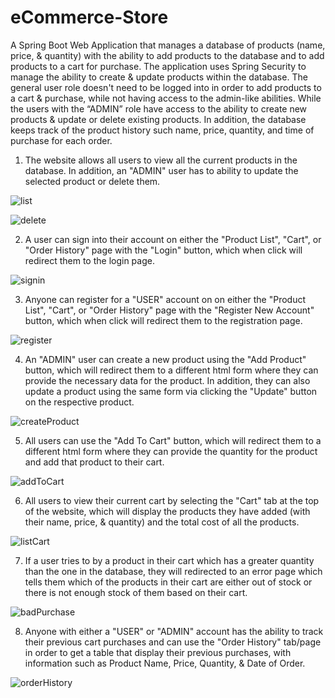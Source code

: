 # eCommerce-Store
A Spring Boot Web Application that manages a database of products (name, price, & quantity) with the ability to add products to the database and to add products to a cart for purchase. The application uses Spring Security to manage the ability to create & update products within the database. The general user role doesn't need to be logged into in order to add products to a cart & purchase, while not having access to the admin-like abilities. While the users with the “ADMIN” role have access to the ability to create new products & update or delete existing products. In addition, the database keeps track of the product history such name, price, quantity, and time of purchase for each order.

1. The website allows all users to view all the current products in the database. In addition, an "ADMIN" user has to ability to update the selected product or delete them.

![list](https://user-images.githubusercontent.com/31080342/169421403-36837f44-3f45-4c92-b588-d2021036b50c.png)

![delete](https://user-images.githubusercontent.com/31080342/169421411-126a96ed-9bee-4410-bfc3-a61b169f6beb.PNG)

2. A user can sign into their account on either the "Product List", "Cart", or "Order History" page with the "Login" button, which when click will redirect them to the login page.

![signin](https://user-images.githubusercontent.com/31080342/168954175-98f3c884-a853-4dad-8a07-84e3f2f410e3.PNG)

3. Anyone can register for a "USER" account on  on either the "Product List", "Cart", or "Order History" page with the "Register New Account" button, which when click will redirect them to the registration page.

![register](https://user-images.githubusercontent.com/31080342/169421658-bac8d814-ff06-41b9-bba4-03eed2a4a752.png)

4. An "ADMIN" user can create a new product using the "Add Product" button, which will redirect them to a different html form where they can provide the necessary data for the product. In addition, they can also update a product using the same form via clicking the "Update" button on the respective product.
 
![createProduct](https://user-images.githubusercontent.com/31080342/168953267-9ac2c912-c255-472e-9f73-25f36ae0e759.png)

5. All users can use the "Add To Cart" button, which will redirect them to a different html form where they can provide the quantity for the product and add that product to their cart.

![addToCart](https://user-images.githubusercontent.com/31080342/168953624-a1441a1c-446b-453b-8c28-a7c9769596f5.png)

6. All users to view their current cart by selecting the "Cart" tab at the top of the website, which will display the products they have added (with their name, price, & quantity) and the total cost of all the products. 

![listCart](https://user-images.githubusercontent.com/31080342/169421436-b67908b6-5dcf-4fc1-a21e-eb2738dd429d.png)

7. If a user tries to by a product in their cart which has a greater quantity than the one in the database, they will redirected to an error page which tells them which of the products in their cart are either out of stock or there is not enough stock of them based on their cart. 

![badPurchase](https://user-images.githubusercontent.com/31080342/169421810-cd95f86d-85ec-4369-a451-38b11bf51e1d.png)

8. Anyone with either a "USER" or "ADMIN" account has the ability to track their previous cart purchases and can use the "Order History" tab/page in order to get a table that display their previous purchases, with information such as Product Name, Price, Quantity, & Date of Order.

![orderHistory](https://user-images.githubusercontent.com/31080342/169421935-81608686-c9b5-4d35-abb2-ff809e23b43d.png)

